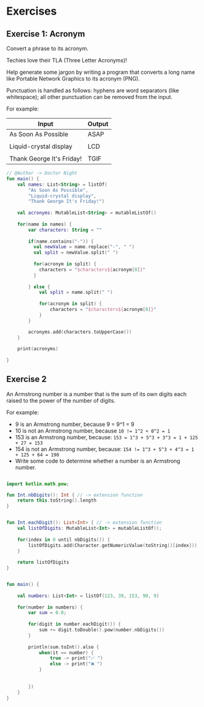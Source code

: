 # Exercises

## Exercise 1: Acronym

Convert a phrase to its acronym.

Techies love their TLA (Three Letter Acronyms)!

Help generate some jargon by writing a program that converts a long name like Portable Network Graphics to its acronym (PNG).

Punctuation is handled as follows: hyphens are word separators (like whitespace); all other punctuation can be removed from the input.

For example:

| Input                     | Output |
|---------------------------|--------|
| As Soon As Possible       | ASAP   |
|                           |        |
| Liquid-crystal display    | LCD    |
|                           |        |
| Thank George It's Friday! | TGIF   |


```kotlin
// @Author -> Doctor Night
fun main() {
    val names: List<String> = listOf(
        "As Soon As Possible", 
        "Liquid-crystal display", 
        "Thank George It's Friday!")
    
    val acronyms: MutableList<String> = mutableListOf()
    
    for(name in names) {
        var characters: String = ""
        
        if(name.contains("-")) {
          val newValue = name.replace("-", " ")
          val split = newValue.split(" ")
          
          for(acronym in split) {
          	characters = "$characters${acronym[0]}"
          } 
          
        } else {
        	val split = name.split(" ")
        
            for(acronym in split) {
                characters = "$characters${acronym[0]}"
            }    
        }

        acronyms.add(characters.toUpperCase())
    }
    
    print(acronyms)
    	
}

```




## Exercise 2

An Armstrong number is a number that is the sum of its own digits each raised to the power of the number of digits.

For example:

* 9 is an Armstrong number, because 9 = 9^1 = 9
* 10 is not an Armstrong number, because `10 != 1^2 + 0^2 = 1`
* 153 is an Armstrong number, because: `153 = 1^3 + 5^3 + 3^3 = 1 + 125 + 27 = 153`
* 154 is not an Armstrong number, because: `154 != 1^3 + 5^3 + 4^3 = 1 + 125 + 64 = 190`
* Write some code to determine whether a number is an Armstrong number.

```kotlin

import kotlin.math.pow;

fun Int.nbDigits(): Int { // -> extension function
	return this.toString().length
}


fun Int.eachDigit(): List<Int> { // -> extension function
    val listOfDigits: MutableList<Int> = mutableListOf();
    
    for(index in 0 until nbDigits()) {
        listOfDigits.add(Character.getNumericValue(toString()[index]))
    }
    
    return listOfDigits
}


fun main() {
    
    val	numbers: List<Int> = listOf(123, 39, 153, 90, 9)
      
    for(number in numbers) {
        var sum = 0.0;
        
        for(digit in number.eachDigit()) {
        	sum += digit.toDouble().pow(number.nbDigits())
        }
        
        println(sum.toInt().also { 
            when(it == number) {
                true -> print("✅ ")
                else -> print("❌ ")
            }
        	
            
        })
    }
}

```
